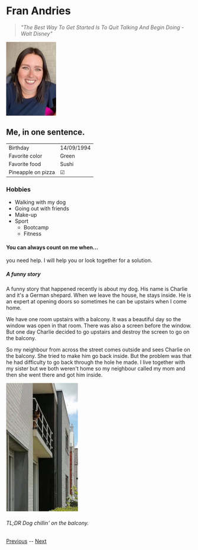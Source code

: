 # Fran Andries

> *"The Best Way To Get Started Is To Quit Talking And Begin Doing - Walt Disney"*

![Fran](images/fran1.jpg )

## Me, in one sentence.

| |  |
| -------- | ---------- | 
| Birthday | 14/09/1994 |
| Favorite color |  Green| 
| Favorite food|  Sushi| 
| Pineapple on pizza| &#9745; | 

### Hobbies
- Walking with my dog
- Going out with friends
- Make-up
- Sport
    - Bootcamp 
    - Fitness

#### You can always count on me when...
you need help. I will help you or look together for a solution. 

##### A funny story

A funny story that happened recently is about my dog. His name is Charlie and it's a German shepard. When we leave the house, he stays inside. He is an expert at opening doors so sometimes he can be upstairs when I come home. 

We have one room upstairs with a balcony. It was a beautiful day so the window was open in that room. There was also a screen before the window. But one day Charlie decided to go upstairs and destroy the screen to go on the balcony.

So my neighbour from across the street comes outside and sees Charlie on the balcony. She tried to make him go back inside. But the problem was that he had difficulty to go back through the hole he made. I live together with my sister but we both weren't home so my neighbour called my mom and then she went there and got him inside. 

![Charlie](images/charlie1.jpg)

###### TL;DR Dog chillin' on the balcony.

[Previous](https://github.com/Florianbracke/Markdown_challenge) 
-- [Next]()